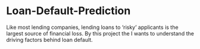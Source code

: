 # Loan-Default-Prediction
Like most lending companies, lending loans to ‘risky’ applicants is the largest source of financial loss. By this project  the I wants to understand the driving factors behind loan default. 
